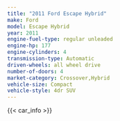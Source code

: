 ```yaml
---
title: "2011 Ford Escape Hybrid"
make: Ford
model: Escape Hybrid
year: 2011
engine-fuel-type: regular unleaded
engine-hp: 177
engine-cylinders: 4
transmission-type: Automatic
driven-wheels: all wheel drive
number-of-doors: 4
market-category: Crossover,Hybrid
vehicle-size: Compact
vehicle-style: 4dr SUV
---
```


{{< car_info >}}
